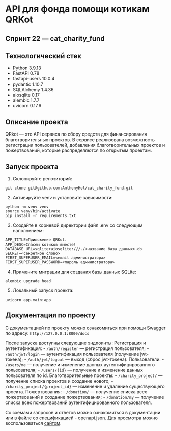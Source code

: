 # API для фонда помощи котикам QRKot
## Спринт 22 — cat_charity_fund

## Технологический стек
- Python 3.9.13
- FastAPI 0.78
- fastapi-users 10.0.4
- pydantic 1.10.7
- SQLAlchemy 1.4.36
- aiosqlite 0.17
- alembic 1.7.7
- uvicorn 0.17.6

## Описание проекта

QRkot — это API сервиса по сбору средств для финансирования благотворительных проектов. В сервисе реализована возможность регистрации пользователей, добавления благотворительных проектов и пожертвований, которые распределяются по открытым проектам.

## Запуск проекта
1. Склонируйте репозиторий:
```
git clone git@github.com:AnthonyHol/cat_charity_fund.git
```
2. Активируйте venv и установите зависимости:
```
python -m venv venv
source venv/bin/activate
pip install -r requirements.txt
```
3. Создайте в корневой директории файл .env со следующим наполнением:
```
APP_TITLE=Приложение QRKot.
APP_DESC=Спасем котиков вместе!
DATABASE_URL=sqlite+aiosqlite:///./<название базы данных>.db
SECRET=<секретное слово>
FIRST_SUPERUSER_EMAIL=<email администратора>
FIRST_SUPERUSER_PASSWORD=<пароль администратора>
```
4. Примените миграции для создания базы данных SQLite:
```
alembic upgrade head
```
5. Локальный запуск проекта:
```
uvicorn app.main:app
```

## Документация по проекту
С документацией по проекту можно ознакомиться при помощи Swagger по адресу:
`http://127.0.0.1:8000/docs`

После запуска доступны следующие эндпоинты:
Регистрация и аутентификация:
    - `/auth/register` — регистрация пользователя;
    - `/auth/jwt/login` — аутентификация пользователя (получение jwt-токена);
    - `/auth/jwt/logout` — выход (сброс jwt-токена).
Пользователи:
    - `/users/me` — получение и изменение данных аутентифицированного пользователя;
    - `/users/{id}` — получение и изменение данных пользователя по id.
Благотворительные проекты:
    - `/charity_project/` — получение списка проектов и создание нового;
    - `/charity_project/{project_id}` — изменение и удаление существующего проекта.
Пожертвования:
    - `/donation/` — получение списка всех пожертвований и создание пожертвования;
    - `/donation/my` — получение списка всех пожертвований аутентифицированного пользователя.

Со схемами запросов и ответов можно ознакомиться в документации или в файле со спецификацией - openapi.json. Для просмотра можно воспользоваться [сайтом](https://redocly.github.io/redoc/).
